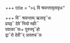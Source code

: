 +++
title = "०६ वि श्रयन्तामृतावृधः"

+++
वि᳓ श्रयन्ताम् ऋतावृ᳓धः  
प्रयइ᳓ देवे᳓भियो महीः᳓  
पवाका᳓सः+ पुरुस्पृ᳓हो  
द्वा᳓रो देवी᳓र् असश्च᳓तः